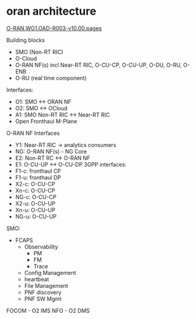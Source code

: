 # oran architecture

[O-RAN.WG1.OAD-R003-v10.00.pages](https://orandownloadsweb.azurewebsites.net/specifications)

Building blocks
- SMO (Non-RT RIC)
- O-Cloud
- O-RAN NF(s) incl Near-RT RIC, O-CU-CP, O-CU-UP, O-DU, O-RU, O-ENB
- O-RU (real time component)

Interfaces:
- O1: SMO <-> ORAN NF
- O2: SMO <-> OCloud
- A1: SMO Non-RT RIC <-> Near-RT RIC
- Open Fronthaul M-Plane

O-RAN NF Interfaces
- Y1: Near-RT RIC -> analytics consumers
- NG: O-RAN NF(s) - NG Core
- E2: Non-RT RC <-> O-RAN NF
- E1: O-CU-UP <-> O-CU-DP
3GPP interfaces:
- F1-c: fronthaul CP
- F1-u: fronthaul DP
- X2-c: O-CU-CP
- Xn-c: O-CU-CP
- NG-c: O-CU-CP
- X2-u: O-CU-UP
- Xn-u: O-CU-UP
- NG-u: O-CU-UP

SMO:
- FCAPS
    - Observability
        - PM
        - FM
        - Trace
    - Config Management
    - heartbeat
    - File Management
    - PNF discovery
    - PNF SW Mgmt

FOCOM - O2 IMS
NFO - O2 DMS

